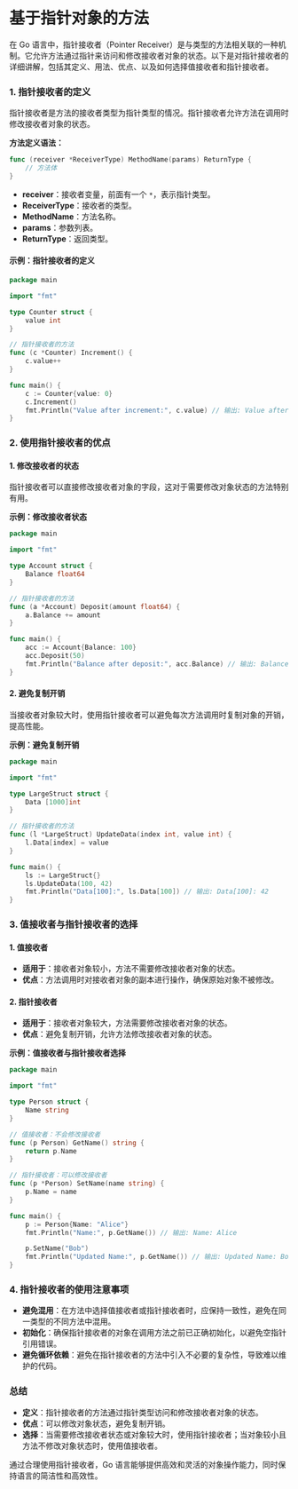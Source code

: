 # 基于指针对象的方法
在 Go 语言中，指针接收者（Pointer Receiver）是与类型的方法相关联的一种机制。它允许方法通过指针来访问和修改接收者对象的状态。以下是对指针接收者的详细讲解，包括其定义、用法、优点、以及如何选择值接收者和指针接收者。

### 1. 指针接收者的定义

指针接收者是方法的接收者类型为指针类型的情况。指针接收者允许方法在调用时修改接收者对象的状态。

**方法定义语法：**

```go
func (receiver *ReceiverType) MethodName(params) ReturnType {
    // 方法体
}
```

- **receiver**：接收者变量，前面有一个 `*`，表示指针类型。
- **ReceiverType**：接收者的类型。
- **MethodName**：方法名称。
- **params**：参数列表。
- **ReturnType**：返回类型。

#### 示例：指针接收者的定义

```go
package main

import "fmt"

type Counter struct {
    value int
}

// 指针接收者的方法
func (c *Counter) Increment() {
    c.value++
}

func main() {
    c := Counter{value: 0}
    c.Increment()
    fmt.Println("Value after increment:", c.value) // 输出: Value after increment: 1
}
```

### 2. 使用指针接收者的优点

#### 1. 修改接收者的状态

指针接收者可以直接修改接收者对象的字段，这对于需要修改对象状态的方法特别有用。

**示例：修改接收者状态**

```go
package main

import "fmt"

type Account struct {
    Balance float64
}

// 指针接收者的方法
func (a *Account) Deposit(amount float64) {
    a.Balance += amount
}

func main() {
    acc := Account{Balance: 100}
    acc.Deposit(50)
    fmt.Println("Balance after deposit:", acc.Balance) // 输出: Balance after deposit: 150
}
```

#### 2. 避免复制开销

当接收者对象较大时，使用指针接收者可以避免每次方法调用时复制对象的开销，提高性能。

**示例：避免复制开销**

```go
package main

import "fmt"

type LargeStruct struct {
    Data [1000]int
}

// 指针接收者的方法
func (l *LargeStruct) UpdateData(index int, value int) {
    l.Data[index] = value
}

func main() {
    ls := LargeStruct{}
    ls.UpdateData(100, 42)
    fmt.Println("Data[100]:", ls.Data[100]) // 输出: Data[100]: 42
}
```

### 3. 值接收者与指针接收者的选择

#### 1. 值接收者

- **适用于**：接收者对象较小，方法不需要修改接收者对象的状态。
- **优点**：方法调用时对接收者对象的副本进行操作，确保原始对象不被修改。

#### 2. 指针接收者

- **适用于**：接收者对象较大，方法需要修改接收者对象的状态。
- **优点**：避免复制开销，允许方法修改接收者对象的状态。

**示例：值接收者与指针接收者选择**

```go
package main

import "fmt"

type Person struct {
    Name string
}

// 值接收者：不会修改接收者
func (p Person) GetName() string {
    return p.Name
}

// 指针接收者：可以修改接收者
func (p *Person) SetName(name string) {
    p.Name = name
}

func main() {
    p := Person{Name: "Alice"}
    fmt.Println("Name:", p.GetName()) // 输出: Name: Alice

    p.SetName("Bob")
    fmt.Println("Updated Name:", p.GetName()) // 输出: Updated Name: Bob
}
```

### 4. 指针接收者的使用注意事项

- **避免混用**：在方法中选择值接收者或指针接收者时，应保持一致性，避免在同一类型的不同方法中混用。
- **初始化**：确保指针接收者的对象在调用方法之前已正确初始化，以避免空指针引用错误。
- **避免循环依赖**：避免在指针接收者的方法中引入不必要的复杂性，导致难以维护的代码。

### 总结

- **定义**：指针接收者的方法通过指针类型访问和修改接收者对象的状态。
- **优点**：可以修改对象状态，避免复制开销。
- **选择**：当需要修改接收者状态或对象较大时，使用指针接收者；当对象较小且方法不修改对象状态时，使用值接收者。

通过合理使用指针接收者，Go 语言能够提供高效和灵活的对象操作能力，同时保持语言的简洁性和高效性。